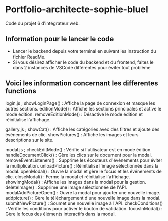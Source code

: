 # Portfolio-architecte-sophie-bluel

Code du projet 6 d'intégrateur web.

## Information pour le lancer le code

 - Lancer le backend depuis votre terminal en suivant les instruction du fichier ReadMe.
 - Si vous désirez afficher le code du backend et du frontend, faites le dans 2 instances de VSCode différentes pour éviter tout problème


## Voici les information concernant les differentes functions

login.js ;
showLoginPage()         : Affiche la page de connexion et masque les autres sections.
editionMode()           : Affiche les sections principales et active le mode édition.
removeEditionMode()     : Désactive le mode édition et réinitialise l'affichage.

gallery.js ;
showCat()               : Affiche les catégories avec des filtres et ajoute des événements de clic.
showPictures()          : Affiche les images et leurs descriptions sur le site.

modal.js ;
checkEditMode()         : Vérifie si l'utilisateur est en mode édition.
handleDocumentClick()   : Gère les clics sur le document pour la modal.
removeEventListeners()  : Supprime les écouteurs d'événements pour éviter la multiplication.
unloadPicture()         : Réinitialise l'image sélectionnée dans la modal.
openModal()             : Ouvre la modal et gère le focus et les événements de clic.
closeModal()            : Ferme la modal et réinitialise l'affichage.
showImgModal()          : Affiche les images dans la modal pour la gestion.
deleteImage()           : Supprime une image sélectionnée de l'API.
modalAddPictureOpen()   : Ouvre la modal pour ajouter une nouvelle image.
addpicture()            : Gère le téléchargement d'une nouvelle image dans la modal.
submitNewPicture()      : Soumet une nouvelle image à l'API.
checkConditions()       : Vérifie les conditions pour activer le bouton de validation.
focusInModal()          : Gère le focus des éléments interactifs dans la modal.